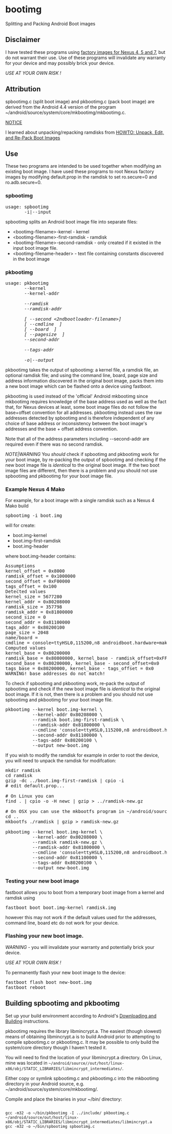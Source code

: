 bootimg
=======

Splitting and Packing Android Boot images

Disclaimer
----------

I have tested these programs using [factory images for Nexus 4, 5 and
7](https://developers.google.com/android/nexus/images), but do not warrant
their use. Use of these programs will invalidate any warranty for
your device and may possibly brick your device.

*USE AT YOUR OWN RISK !*

Attribution
-----------

spbootimg.c (split boot image) and pkbootimg.c (pack boot image) are
derived from the Android 4.4 version of the program
 ~/android/source/system/core/mkbootimg/mkbootimg.c.

[NOTICE](NOTICE)

I learned about unpacking/repacking ramdisks from [HOWTO: Unpack,
Edit, and Re-Pack Boot
Images](http://android-dls.com/wiki/index.php?title=HOWTO:_Unpack%2C_Edit%2C_and_Re-Pack_Boot_Images)

Use
---

These two programs are intended to be used together when modifying an
existing boot image. I have used these programs to root Nexus factory
images by modifying default.prop in the ramdisk to set ro.secure=0 and
ro.adb.secure=0.

### spbootimg
<pre>
usage: spbootimg
       -i|--input <filename>
</pre>
spbootimg splits an Android boot image file into separate files:

* &lt;bootimg-filename&gt;-kernel - kernel
* &lt;bootimg-filename&gt;-first-ramdisk - ramdisk
* &lt;bootimg-filename&gt;-second-ramdisk - only created if it existed in the input boot image file.
* &lt;bootimg-filename-header&gt; - text file containing constants discovered in the boot image

### pkbootimg
<pre>
usage: pkbootimg
       --kernel <filename>
       --kernel-addr <address>
       --ramdisk <filename>
       --ramdisk-addr <address>
       [ --second <2ndbootloader-filename>]
       [ --cmdline <kernel-commandline> ]
       [ --board <boardname> ]
       [ --pagesize <pagesize> ]
       --second-addr <address>
       --tags-addr <address>
       -o|--output <filename>
</pre>

pkbootimg takes the output of spbootimg: a kernel file, a ramdisk
file, an optional ramdisk file; and using the command line, board,
page size and address information discovered in the original boot
image, packs them into a new boot image which can be flashed onto a
device using fastboot.

pkbootimg is used instead of the 'official' Android mkbootimg since
mkbootimg requires knowledge of the base address used as well as the
fact that, for Nexus devices at least, some boot image files do not
follow the base+offset convention for all addresses. pkbootimg instead
uses the raw addresses detected by spbootimg and is therefore
independent of any choice of base address or inconsistency between the
boot image's addresses and the base + offset address convention.

Note that all of the address parameters including --second-addr are
required even if there was no second ramdisk.

*NOTE|WARNING* You *should* check if spbootimg and pkbootimg work for
your boot image, by re-packing the output of spbootimg and checking if
the new boot image file is *identical* to the original boot image. If
the two boot image files are different, then there is a problem and
you should not use spbootimg and pkbootimg for your boot image file.

### Example Nexus 4 Mako

For example, for a boot image with a single ramdisk such as a Nexus 4 Mako build

<pre>spbootimg -i boot.img</pre>

will for create:

* boot.img-kernel
* boot.img-first-ramdisk
* boot.img-header

where boot.img-header contains:

<pre>Assumptions
kernel_offset = 0x8000
ramdisk_offset = 0x1000000
second_offset = 0xF00000
tags_offset = 0x100
Detected values
kernel_size = 5677280
kernel_addr = 0x80208000
ramdisk_size = 357798
ramdisk_addr = 0x81800000
second_size = 0
second_addr = 0x81100000
tags_addr = 0x80200100
page_size = 2048
name/board = 
cmdline = console=ttyHSL0,115200,n8 androidboot.hardware=mako lpj=67677
Computed values
kernel_base = 0x80200000
ramdisk_base = 0x80800000, kernel_base - ramdisk_offset=0xFFA00000
second_base = 0x80200000, kernel_base - second_offset=0x0
tags_base = 0x80200000, kernel_base - tags_offset = 0x0
WARNING! base addresses do not match!
</pre>

To check if spbootimg and pkbootimg work, re-pack the output of
spbootimg and check if the new boot image file is *identical* to the
original boot image. If it is not, then there is a problem and you
should not use spbootimg and pkbootimg for your boot image file.

<pre>
pkbootimg --kernel boot.img-kernel \
          --kernel-addr 0x80208000 \
          --ramdisk boot.img-first-ramdisk \
          --ramdisk-addr 0x81800000 \
          --cmdline 'console=ttyHSL0,115200,n8 androidboot.hardware=mako lpj=67677' \
          --second-addr 0x81100000 \
          --tags-addr 0x80200100 \
          --output new-boot.img
</pre>

If you wish to modify the ramdisk for example in order to root the
device, you will need to unpack the ramdisk for modifcation:

<pre>
mkdir ramdisk
cd ramdisk
gzip -dc ../boot.img-first-ramdisk | cpio -i
# edit default.prop...

# On Linux you can
find . | cpio -o -H newc | gzip > ../ramdisk-new.gz

# On OSX you can use the mkbootfs program in ~/android/source/out/host/
cd ..
mkbootfs ./ramdisk | gzip > ramdisk-new.gz

pkbootimg --kernel boot.img-kernel \
          --kernel-addr 0x80208000 \
          --ramdisk ramdisk-new.gz \
          --ramdisk-addr 0x81800000 \
          --cmdline 'console=ttyHSL0,115200,n8 androidboot.hardware=mako lpj=67677' \
          --second-addr 0x81100000 \
          --tags-addr 0x80200100 \
          --output new-boot.img
</pre>

### Testing your new boot image

fastboot allows you to boot from a temporary boot image from a kernel and ramdisk using

<pre>
fastboot boot boot.img-kernel ramdisk.img
</pre>

however this may not work if the default values used for the addresses, command line, board etc
do not work for your device.

### Flashing your new boot image.

*WARNING* - you will invalidate your warranty and potentially brick your device.

*USE AT YOUR OWN RISK !*

To permanently flash your new boot image to the device:

<pre>
fastboot flash boot new-boot.img
fastboot reboot
</pre>

Building spbootimg and pkbootimg
--------------------------------

Set up your build environment according to Android's [Downloading and
Building](http://source.android.com/source/building.html)
instructions.

pkbootimg requires the library libmincrypt.a. The easiest (though
slowest) means of obtaining libmincrypt.a is to build Android prior to
attempting to compile spbootimg.c or pkbootimg.c.  It may be possible
to only build the system/core directory though I haven't tested it.

You will need to find the location of your libmincrypt.a directory. On Linux, mine
was located in <code>~/android/source//out/host/linux-x86/obj/STATIC_LIBRARIES/libmincrypt_intermediates/</code>.

Either copy or symlink spbootimg.c and pkbootimg.c into the mkbootimg directory in your
Android source, e.g.  ~/android/source/system/core/mkbootimg/.

Compile and place the binaries in your ~/bin/ directory:

<pre><code>
gcc -m32 -o ~/bin/pkbootimg -I ../include/ pkbootimg.c ~/android/source/out/host/linux-x86/obj/STATIC_LIBRARIES/libmincrypt_intermediates/libmincrypt.a
gcc -m32 -o ~/bin/spbootimg spbootimg.c
</code></pre>

